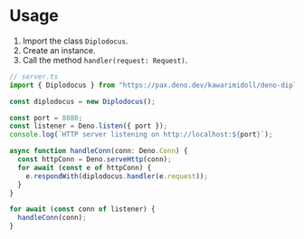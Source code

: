 # Usage

1. Import the class `Diplodocus`.
1. Create an instance.
1. Call the method `handler(request: Request)`.

```ts
// server.ts
import { Diplodocus } from "https://pax.deno.dev/kawarimidoll/deno-diplodocus";

const diplodocus = new Diplodocus();

const port = 8080;
const listener = Deno.listen({ port });
console.log(`HTTP server listening on http://localhost:${port}`);

async function handleConn(conn: Deno.Conn) {
  const httpConn = Deno.serveHttp(conn);
  for await (const e of httpConn) {
    e.respondWith(diplodocus.handler(e.request));
  }
}

for await (const conn of listener) {
  handleConn(conn);
}
```
